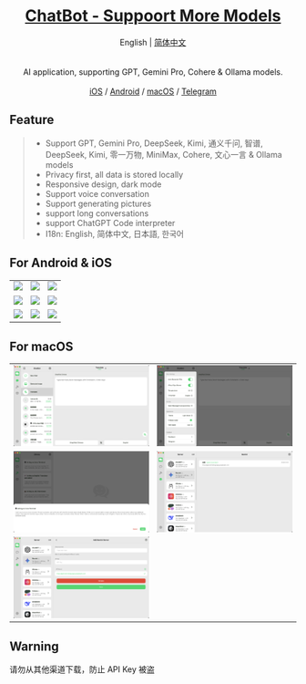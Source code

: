 <div align="center">

<h1 align="center"><a href="https://apps.apple.com/app/id6499505508">ChatBot - Suppoort More Models<a/></h1>

<center>English | <a href="https://github.com/ChatBot-All/chatbot-app/blob/README/Chinese.md">简体中文</a></center>
<br /><br />
AI application, supporting GPT, Gemini Pro, Cohere & Ollama
models.
<br /><br />
<center> <a href="https://apps.apple.com/app/id6499505508">iOS</a> / <a href="https://github.com/ChatBot-All/chatbot-app/releases">Android</a> / <a href="https://apps.apple.com/app/id6499505508" >macOS</a> / <a href="https://t.me/chatbot_all" >Telegram</a> </center>
</div>

## Feature

> * Support GPT, Gemini Pro, DeepSeek, Kimi, 通义千问, 智谱, DeepSeek, Kimi, 零一万物, MiniMax, Cohere, 文心一言 & Ollama models
>* Privacy first, all data is stored locally
>* Responsive design, dark mode
>* Support voice conversation
>* Support generating pictures
>* support long conversations
>* support ChatGPT Code interpreter
>* I18n: English, 简体中文, 日本語, 한국어

## For Android & iOS

<table>

<tr>

<td><center><img src="https://github.com/ChatBot-All/chatbot-app/blob/README/art/c_1.png"  /></center></td>
<td><center><img src="https://github.com/ChatBot-All/chatbot-app/blob/README/art/c_2.png"   /></center></td>
<td><center><img src="https://github.com/ChatBot-All/chatbot-app/blob/README/art/c_3.png"   /></center></td>

</tr>

<tr>

<td><center><img src="https://github.com/ChatBot-All/chatbot-app/blob/README/art/c_4.png"  /></center></td>
<td><center><img src="https://github.com/ChatBot-All/chatbot-app/blob/README/art/c_5.png" /></center></td>
<td><center><img src="https://github.com/ChatBot-All/chatbot-app/blob/README/art/c_6.png"  /></center></td>

</tr>
<tr>

<td><center><img src="https://github.com/ChatBot-All/chatbot-app/blob/README/art/c_7.png" /></center></td>
<td><center><img src="https://github.com/ChatBot-All/chatbot-app/blob/README/art/c_8.png"   /></center></td>
<td><center><img src="https://github.com/ChatBot-All/chatbot-app/blob/README/art/c_9.png"  /></center></td>

</tr>
</table>

## For macOS

<table>

<tr>

<td><center><img src="https://github.com/ChatBot-All/chatbot-app/blob/README/art/mac_1.png"   /></center></td>
<td><center><img src="https://github.com/ChatBot-All/chatbot-app/blob/README/art/mac_2.png"   /></center></td>
</tr>
<tr>
<td><center><img src="https://github.com/ChatBot-All/chatbot-app/blob/README/art/mac_3.png"  /></center></td>
<td><center><img src="https://github.com/ChatBot-All/chatbot-app/blob/README/art/mac_4.png" /></center></td>

</tr>
<tr>
<td><center><img src="https://github.com/ChatBot-All/chatbot-app/blob/README/art/mac_5.png"  /></center></td>

</tr>

</table>

## Warning

请勿从其他渠道下载，防止 API Key 被盗

